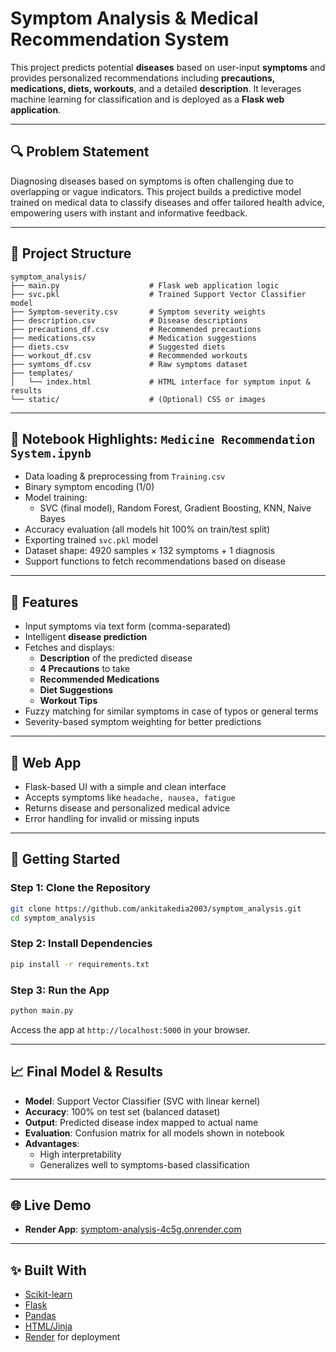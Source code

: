 
# Symptom Analysis & Medical Recommendation System

This project predicts potential **diseases** based on user-input **symptoms** and provides personalized recommendations including **precautions, medications, diets, workouts**, and a detailed **description**. It leverages machine learning for classification and is deployed as a **Flask web application**.

---

## 🔍 Problem Statement

Diagnosing diseases based on symptoms is often challenging due to overlapping or vague indicators. This project builds a predictive model trained on medical data to classify diseases and offer tailored health advice, empowering users with instant and informative feedback.

---

## 📁 Project Structure

```
symptom_analysis/
├── main.py                    # Flask web application logic
├── svc.pkl                    # Trained Support Vector Classifier model
├── Symptom-severity.csv       # Symptom severity weights
├── description.csv            # Disease descriptions
├── precautions_df.csv         # Recommended precautions
├── medications.csv            # Medication suggestions
├── diets.csv                  # Suggested diets
├── workout_df.csv             # Recommended workouts
├── symtoms_df.csv             # Raw symptoms dataset
├── templates/
│   └── index.html             # HTML interface for symptom input & results
└── static/                    # (Optional) CSS or images
```

---

## 📓 Notebook Highlights: `Medicine Recommendation System.ipynb`

- Data loading & preprocessing from `Training.csv`
- Binary symptom encoding (1/0)
- Model training:
  - SVC (final model), Random Forest, Gradient Boosting, KNN, Naive Bayes
- Accuracy evaluation (all models hit 100% on train/test split)
- Exporting trained `svc.pkl` model
- Dataset shape: 4920 samples × 132 symptoms + 1 diagnosis
- Support functions to fetch recommendations based on disease

---

## 🧠 Features

- Input symptoms via text form (comma-separated)
- Intelligent **disease prediction**
- Fetches and displays:
  - **Description** of the predicted disease
  - **4 Precautions** to take
  - **Recommended Medications**
  - **Diet Suggestions**
  - **Workout Tips**
- Fuzzy matching for similar symptoms in case of typos or general terms
- Severity-based symptom weighting for better predictions

---

## 🎨 Web App

- Flask-based UI with a simple and clean interface
- Accepts symptoms like `headache, nausea, fatigue`
- Returns disease and personalized medical advice
- Error handling for invalid or missing inputs

---

## 🚀 Getting Started

### Step 1: Clone the Repository

```bash
git clone https://github.com/ankitakedia2003/symptom_analysis.git
cd symptom_analysis
```

### Step 2: Install Dependencies

```bash
pip install -r requirements.txt
```

### Step 3: Run the App

```bash
python main.py
```

Access the app at `http://localhost:5000` in your browser.

---

## 📈 Final Model & Results

- **Model**: Support Vector Classifier (SVC with linear kernel)
- **Accuracy**: 100% on test set (balanced dataset)
- **Output**: Predicted disease index mapped to actual name
- **Evaluation**: Confusion matrix for all models shown in notebook
- **Advantages**:
  - High interpretability
  - Generalizes well to symptoms-based classification

---

## 🌐 Live Demo

- **Render App**: [symptom-analysis-4c5g.onrender.com](https://symptom-analysis-4c5g.onrender.com)

---

## ✨ Built With

- [Scikit-learn](https://scikit-learn.org/)
- [Flask](https://flask.palletsprojects.com/)
- [Pandas](https://pandas.pydata.org/)
- [HTML/Jinja](https://jinja.palletsprojects.com/)
- [Render](https://render.com/) for deployment
